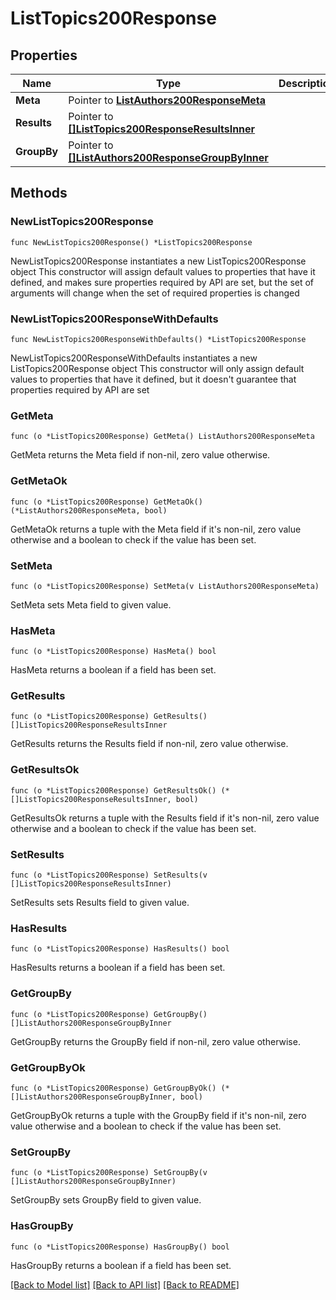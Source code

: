 # ListTopics200Response

## Properties

Name | Type | Description | Notes
------------ | ------------- | ------------- | -------------
**Meta** | Pointer to [**ListAuthors200ResponseMeta**](ListAuthors200ResponseMeta.md) |  | [optional] 
**Results** | Pointer to [**[]ListTopics200ResponseResultsInner**](ListTopics200ResponseResultsInner.md) |  | [optional] 
**GroupBy** | Pointer to [**[]ListAuthors200ResponseGroupByInner**](ListAuthors200ResponseGroupByInner.md) |  | [optional] 

## Methods

### NewListTopics200Response

`func NewListTopics200Response() *ListTopics200Response`

NewListTopics200Response instantiates a new ListTopics200Response object
This constructor will assign default values to properties that have it defined,
and makes sure properties required by API are set, but the set of arguments
will change when the set of required properties is changed

### NewListTopics200ResponseWithDefaults

`func NewListTopics200ResponseWithDefaults() *ListTopics200Response`

NewListTopics200ResponseWithDefaults instantiates a new ListTopics200Response object
This constructor will only assign default values to properties that have it defined,
but it doesn't guarantee that properties required by API are set

### GetMeta

`func (o *ListTopics200Response) GetMeta() ListAuthors200ResponseMeta`

GetMeta returns the Meta field if non-nil, zero value otherwise.

### GetMetaOk

`func (o *ListTopics200Response) GetMetaOk() (*ListAuthors200ResponseMeta, bool)`

GetMetaOk returns a tuple with the Meta field if it's non-nil, zero value otherwise
and a boolean to check if the value has been set.

### SetMeta

`func (o *ListTopics200Response) SetMeta(v ListAuthors200ResponseMeta)`

SetMeta sets Meta field to given value.

### HasMeta

`func (o *ListTopics200Response) HasMeta() bool`

HasMeta returns a boolean if a field has been set.

### GetResults

`func (o *ListTopics200Response) GetResults() []ListTopics200ResponseResultsInner`

GetResults returns the Results field if non-nil, zero value otherwise.

### GetResultsOk

`func (o *ListTopics200Response) GetResultsOk() (*[]ListTopics200ResponseResultsInner, bool)`

GetResultsOk returns a tuple with the Results field if it's non-nil, zero value otherwise
and a boolean to check if the value has been set.

### SetResults

`func (o *ListTopics200Response) SetResults(v []ListTopics200ResponseResultsInner)`

SetResults sets Results field to given value.

### HasResults

`func (o *ListTopics200Response) HasResults() bool`

HasResults returns a boolean if a field has been set.

### GetGroupBy

`func (o *ListTopics200Response) GetGroupBy() []ListAuthors200ResponseGroupByInner`

GetGroupBy returns the GroupBy field if non-nil, zero value otherwise.

### GetGroupByOk

`func (o *ListTopics200Response) GetGroupByOk() (*[]ListAuthors200ResponseGroupByInner, bool)`

GetGroupByOk returns a tuple with the GroupBy field if it's non-nil, zero value otherwise
and a boolean to check if the value has been set.

### SetGroupBy

`func (o *ListTopics200Response) SetGroupBy(v []ListAuthors200ResponseGroupByInner)`

SetGroupBy sets GroupBy field to given value.

### HasGroupBy

`func (o *ListTopics200Response) HasGroupBy() bool`

HasGroupBy returns a boolean if a field has been set.


[[Back to Model list]](../README.md#documentation-for-models) [[Back to API list]](../README.md#documentation-for-api-endpoints) [[Back to README]](../README.md)


